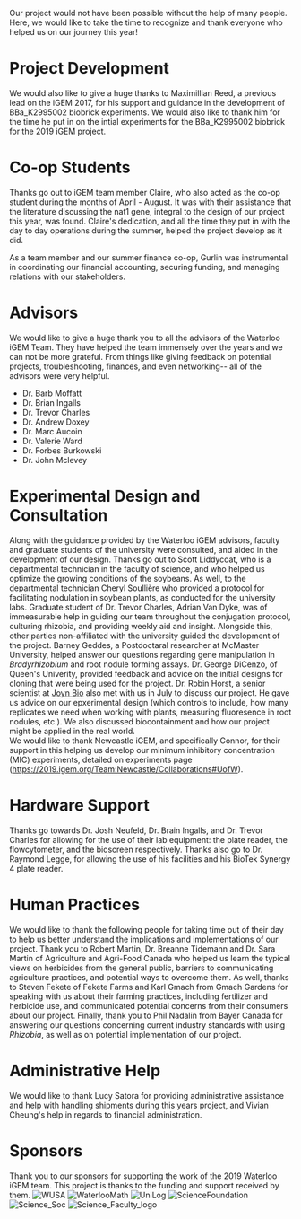 Our project would not have been possible without the help of many people. Here, we would like to take the time to recognize and thank everyone who helped us on our journey this year! 

# Project Development 
  We would also like to give a huge thanks to Maximillian Reed, a previous lead on the iGEM 2017, for his support and guidance in the development of BBa_K2995002 biobrick experiments. We would also like to thank him for the time he put in on the intial experiments for the BBa_K2995002 biobrick for the 2019 iGEM project. 
  
# Co-op Students 
  Thanks go out to iGEM team member Claire, who also acted as the co-op student during the months of April - August. It was with their assistance that the literature discussing the nat1 gene, integral to the design of our project this year, was found. Claire's dedication, and all the time they put in with the day to day operations during the summer, helped the project develop as it did.
  
  As a team member and our summer finance co-op, Gurlin was instrumental in coordinating our financial accounting, securing funding, and managing relations with our stakeholders.
  
# Advisors

  We would like to give a huge thank you to all the advisors of the Waterloo iGEM Team. They have helped the team immensely over the years and we can not be more grateful. From things like giving feedback on potential projects, troubleshooting, finances, and even networking-- all of the advisors were very helpful.

* Dr. Barb Moffatt
* Dr. Brian Ingalls
* Dr. Trevor Charles
* Dr. Andrew Doxey
* Dr. Marc Aucoin
* Dr. Valerie Ward
* Dr. Forbes Burkowski
* Dr. John Mclevey

# Experimental Design and Consultation
  Along with the guidance provided by the Waterloo iGEM advisors, faculty and graduate students of the university were consulted, and aided in the development of our design. Thanks go out to Scott Liddycoat, who is a departmental technician in the faculty of science, and who helped us optimize the growing conditions of the soybeans. As well, to the departmental technician Cheryl Soullière who provided a protocol for facilitating nodulation in soybean plants, as conducted for the university labs. 
  Graduate student of Dr. Trevor Charles, Adrian Van Dyke, was of immeasurable help in guiding our team throughout the conjugation protocol, culturing rhizobia, and providing weekly aid and insight. 
   Alongside this, other parties non-affiliated with the university guided the development of the project. Barney Geddes, a Postdoctaral researcher at McMaster University, helped answer our questions regarding gene manipulation in *Bradyrhizobium* and root nodule forming assays. Dr. George DiCenzo, of Queen's Univerity, provided feedback and advice on the initial designs for cloning that were being used for the project. Dr. Robin Horst, a senior scientist at [Joyn Bio](https://joynbio.com/) also met with us in July to discuss our project. He gave us advice on our epxerimental design (which controls to include, how many replicates we need when working with plants, measuring fluoresence in root nodules, etc.). We also discussed biocontainment and how our project might be applied in the real world.  
   We would like to thank Newcastle iGEM, and specifically Connor, for their support in this helping us develop our minimum inhibitory concentration (MIC) experiments, detailed on experiments page (https://2019.igem.org/Team:Newcastle/Collaborations#UofW). 

   
# Hardware Support 
  Thanks go towards Dr. Josh Neufeld, Dr. Brain Ingalls, and Dr. Trevor Charles for allowing for the use of their lab equipment: the plate reader, the flowcytometer, and the bioscreen respectively. Thanks also go to Dr. Raymond Legge, for allowing the use of his facilities and his BioTek Synergy 4 plate reader. 

# Human Practices
  We would like to thank the following people for taking time out of their day to help us better understand the implications and implementations of our project. Thank you to Robert Martin, Dr. Breanne Tidemann and Dr. Sara Martin of Agriculture and Agri-Food Canada who helped us learn the typical views on herbicides from the general public, barriers to communicating agriculture practices, and potential ways to overcome them. As well, thanks to Steven Fekete of Fekete Farms and Karl Gmach from Gmach Gardens for speaking with us about their farming practices, including fertilizer and herbicide use, and communicated potential concerns from their consumers about our project. Finally, thank you to Phil Nadalin from Bayer Canada for answering our questions concerning current industry standards with using *Rhizobia*, as well as on potential implementation of our project.
  
# Administrative Help
We would like to thank Lucy Satora for providing administrative assistance and help with handling shipments during this years project, and Vivian Cheung's help in regards to financial administration. 

# Sponsors
Thank you to our sponsors for supporting the work of the 2019 Waterloo iGEM team. This project is thanks to the funding and support received by them.
![WUSA](https://2019.igem.org/wiki/images/0/04/T--Waterloo--WUSA.png)
![WaterlooMath](https://2019.igem.org/wiki/images/2/2b/T--Waterloo--WaterlooMath.gif)
![UniLog](https://2019.igem.org/wiki/images/7/70/T--Waterloo--UniLogo.png)
![ScienceFoundation](https://2019.igem.org/wiki/images/8/8f/T--Waterloo--ScienceFoundation.png)
![Science_Soc](https://2019.igem.org/wiki/images/3/37/T--Waterloo--Science_Soc.png)
![Science_Faculty_logo](https://2019.igem.org/wiki/images/9/9d/T--Waterloo--Science_Faculty_logo.png) 

